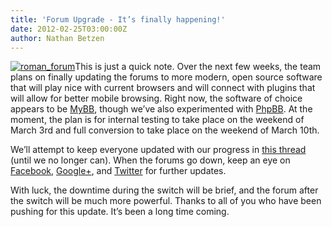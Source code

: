 ```yaml
---
title: 'Forum Upgrade - It’s finally happening!'
date: 2012-02-25T03:00:00Z
author: Nathan Betzen
---
```

[![roman_forum](/sites/default/files/uploads/roman_forum-300x224.jpg "roman_forum")](/sites/default/files/uploads/roman_forum.jpg)This is just a quick note. Over the next few weeks, the team plans on finally updating the forums to more modern, open source software that will play nice with current browsers and will connect with plugins that will allow for better mobile browsing. Right now, the software of choice appears to be [MyBB](https://mybb.com/ "MyBB Forum software"), though we’ve also experimented with [PhpBB](https://www.phpbb.com/ "PhpBB forum software"). At the moment, the plan is for internal testing to take place on the weekend of March 3rd and full conversion to take place on the weekend of March 10th.

 We’ll attempt to keep everyone updated with our progress in [this thread](https://forum.kodi.tv/showthread.php?tid=124031 "Forum Upgrade Thread") (until we no longer can). When the forums go down, keep an eye on [Facebook](https://www.facebook.com/XBMC), [Google+](https://plus.google.com/b/102926840947534443602/), and [Twitter](https://twitter.com/#!/xbmc) for further updates.

 With luck, the downtime during the switch will be brief, and the forum after the switch will be much more powerful. Thanks to all of you who have been pushing for this update. It’s been a long time coming.

 